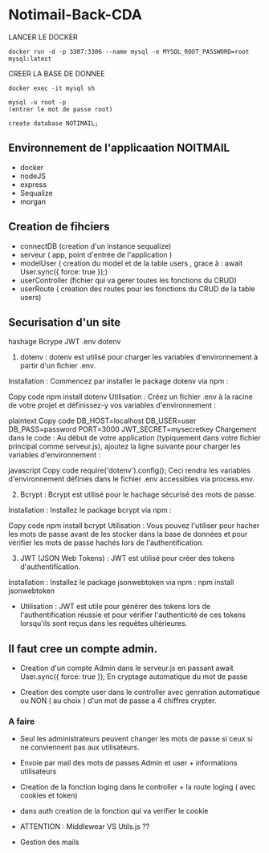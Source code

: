# Notimail-Back-CDA

LANCER LE DOCKER

    docker run -d -p 3307:3306 --name mysql -e MYSQL_ROOT_PASSWORD=root mysql:latest

CREER LA BASE DE DONNEE

    docker exec -it mysql sh

    mysql -u root -p 
    (entrer le mot de passe root)

    create database NOTIMAIL;

## Environnement de l'applicaation NOITMAIL

- docker
- nodeJS
- express
- Sequalize
- morgan

## Creation de fihciers

- connectDB  (creation d'un instance sequalize)
- serveur ( app, point d'entrée de l'application )
- modelUser ( creation du model et de la table users , grace à :  await User.sync({ force: true });)
- userController (fichier qui va gerer toutes les fonctions du CRUD)
- userRoute ( creation des routes pour les fonctions du CRUD de la table users)

## Securisation d'un site

hashage Bcrype
JWT
.env dotenv

1. dotenv :
dotenv est utilisé pour charger les variables d'environnement à partir d'un fichier .env.

Installation : Commencez par installer le package dotenv via npm :

Copy code
npm install dotenv
Utilisation : Créez un fichier .env à la racine de votre projet et définissez-y vos variables d'environnement :

plaintext
Copy code
DB_HOST=localhost
DB_USER=user
DB_PASS=password
PORT=3000
JWT_SECRET=mysecretkey
Chargement dans le code : Au début de votre application (typiquement dans votre fichier principal comme serveur.js), ajoutez la ligne suivante pour charger les variables d'environnement :

javascript
Copy code
require('dotenv').config();
Ceci rendra les variables d'environnement définies dans le fichier .env accessibles via process.env.

2. Bcrypt :
Bcrypt est utilisé pour le hachage sécurisé des mots de passe.

Installation : Installez le package bcrypt via npm :

Copy code
npm install bcrypt
Utilisation : Vous pouvez l'utiliser pour hacher les mots de passe avant de les stocker dans la base de données et pour vérifier les mots de passe hachés lors de l'authentification.

3. JWT (JSON Web Tokens) :
JWT est utilisé pour créer des tokens d'authentification.

Installation : Installez le package jsonwebtoken via npm :
npm install jsonwebtoken

- Utilisation : JWT est utile pour générer des tokens lors de l'authentification réussie et pour vérifier l'authenticité de ces tokens lorsqu'ils sont reçus dans les requêtes ultérieures.



## Il faut cree un compte admin.

- Creation d'un compte Admin dans le serveur.js en passant  await User.sync({ force: true });
    En cryptage automatique du mot de passe 

- Creation des compte user dans le controller avec genration automatique ou NON ( au choix ) d'un mot de passe a 4 chiffres crypter. 



### A faire 

- Seul les administrateurs peuvent changer les mots de passe si ceux si ne conviennent pas aux utilisateurs.

- Envoie par mail des mots de passes Admin et user + informations utilisateurs

- Creation de la fonction loging dans le controller + la route loging ( avec cookies et token)

- dans auth creation de la fonction qui va verifier le cookie 

- ATTENTION : Middlewear VS Utils.js ??

- Gestion des mails
